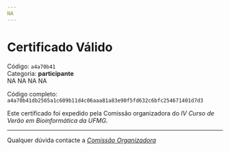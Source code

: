 ```yaml
---
NA
---
```


# Certificado Válido

Código: `a4a70b41`<br>
Categoria: **participante**<br>
NA
NA
NA
NA


Código completo: `a4a70b41db2565a1c609b11d4c06aaa81a83e90f5fd632c6bfc254671401d7d3`


Este certificado foi expedido pela Comissão organizadora do *IV Curso de Verão em Bioinformática da UFMG*.

----

Qualquer dúvida contacte a [_Comissão Organizadora_](<mailto:cursobioinfoufmg@gmail.com$subject=[Certificados]>)

